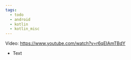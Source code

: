 ```yaml
---
tags:
  - todo
  - android
  - kotlin
  - kotlin_misc
---
```

Video: https://www.youtube.com/watch?v=r6qEIAmTBdY
- Text